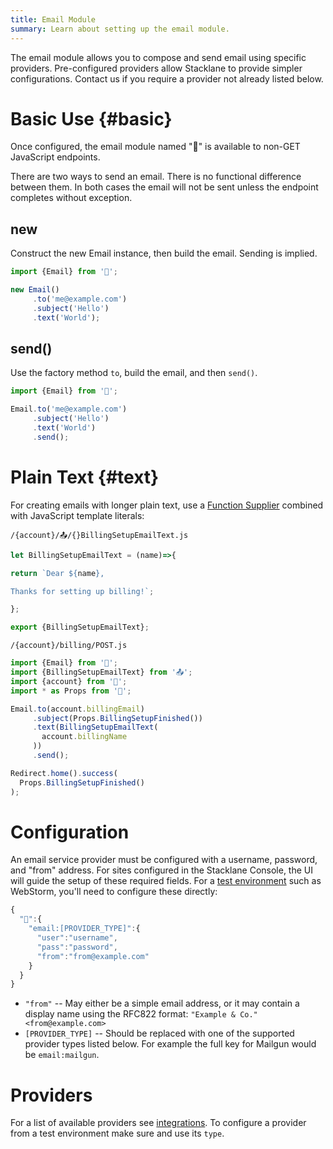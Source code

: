 ```yaml
---
title: Email Module
summary: Learn about setting up the email module.
---
```


The email module allows you to compose and send email using specific providers.
Pre-configured providers allow Stacklane to provide simpler configurations.
Contact us if you require a provider not already listed below.

# Basic Use {#basic}

Once configured, the email module named "📧" is available to non-GET JavaScript endpoints.

There are two ways to send an email.  There is no functional difference between them.
In both cases the email will not be sent unless the endpoint completes without exception.

## new

Construct the new Email instance, then build the email.  Sending is implied.

```javascript
import {Email} from '📧';

new Email()
     .to('me@example.com')
     .subject('Hello')
     .text('World');
```

## send()

Use the factory method `to`, build the email, and then `send()`.

```javascript
import {Email} from '📧';

Email.to('me@example.com')
     .subject('Hello')
     .text('World')
     .send();
```

# Plain Text {#text}

For creating emails with longer plain text,
use a [Function Supplier](/🗄/Article/scripting/suppliers.md) combined with JavaScript template literals:

```file-name
/{account}/📤/{}BillingSetupEmailText.js
```
```javascript
let BillingSetupEmailText = (name)=>{

return `Dear ${name},

Thanks for setting up billing!`;

};

export {BillingSetupEmailText};
```

```file-name
/{account}/billing/POST.js
```
```javascript
import {Email} from '📧';
import {BillingSetupEmailText} from '📤';
import {account} from '🔗';
import * as Props from '🎨';

Email.to(account.billingEmail)
     .subject(Props.BillingSetupFinished())
     .text(BillingSetupEmailText(
       account.billingName
     ))
     .send();

Redirect.home().success(
  Props.BillingSetupFinished()
);
```

# Configuration

An email service provider must be configured with a username, password, and "from" address.
For sites configured in the Stacklane Console, the UI will guide the setup of these required fields.
For a [test environment](/🗄/Article/dev.md#credentials) such as WebStorm, you'll need to configure these directly:

```javascript
{
  "🔑":{
    "email:[PROVIDER_TYPE]":{
      "user":"username",
      "pass":"password",
      "from":"from@example.com"
    }
  }
}
```

- `"from"` -- May either be a simple email address, or it may contain a display name
using the RFC822 format: `"Example & Co." <from@example.com>`
- `[PROVIDER_TYPE]` -- Should be replaced with one of the supported provider types listed below.
For example the full key for Mailgun would be `email:mailgun`.

# Providers

For a list of available providers see [integrations](/integrations#email).
To configure a provider from a test environment make sure and use its `type`.
